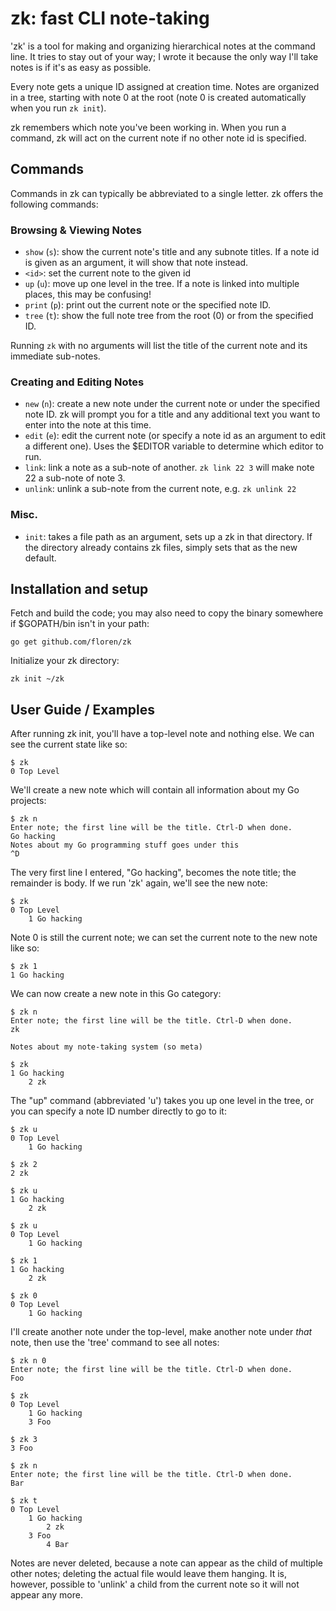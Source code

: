 # zk: fast CLI note-taking 

'zk' is a tool for making and organizing hierarchical notes at the command line. It tries to stay out of your way; I wrote it because the only way I'll take notes is if it's as easy as possible.

Every note gets a unique ID assigned at creation time. Notes are organized in a tree, starting with note 0 at the root (note 0 is created automatically when you run `zk init`).

zk remembers which note you've been working in. When you run a command, zk will act on the current note if no other note id is specified.

## Commands

Commands in zk can typically be abbreviated to a single letter. zk offers the following commands:

### Browsing & Viewing Notes

* `show` (`s`): show the current note's title and any subnote titles. If a note id is given as an argument, it will show that note instead.
* `<id>`: set the current note to the given id
* `up` (`u`): move up one level in the tree. If a note is linked into multiple places, this may be confusing!
* `print` (`p`): print out the current note or the specified note ID.
* `tree` (`t`): show the full note tree from the root (0) or from the specified ID.

Running `zk` with no arguments will list the title of the current note and its immediate sub-notes.

### Creating and Editing Notes
* `new` (`n`): create a new note under the current note or under the specified note ID. zk will prompt you for a title and any additional text you want to enter into the note at this time.
* `edit` (`e`): edit the current note (or specify a note id as an argument to edit a different one). Uses the $EDITOR variable to determine which editor to run.
* `link`: link a note as a sub-note of another. `zk link 22 3` will make note 22 a sub-note of note 3.
* `unlink`: unlink a sub-note from the current note, e.g. `zk unlink 22`

### Misc.
* `init`: takes a file path as an argument, sets up a zk in that directory. If the directory already contains zk files, simply sets that as the new default.

## Installation and setup

Fetch and build the code; you may also need to copy the binary somewhere if $GOPATH/bin isn't in your path:

	go get github.com/floren/zk

Initialize your zk directory:

	zk init ~/zk

## User Guide / Examples

After running zk init, you'll have a top-level note and nothing else. We can see the current state like so:

	$ zk
	0 Top Level

We'll create a new note which will contain all information about my Go projects:

	$ zk n
	Enter note; the first line will be the title. Ctrl-D when done.
	Go hacking
	Notes about my Go programming stuff goes under this
	^D

The very first line I entered, "Go hacking", becomes the note title; the remainder is body. If we run 'zk' again, we'll see the new note:

	$ zk
	0 Top Level
		1 Go hacking

Note 0 is still the current note; we can set the current note to the new note like so:

	$ zk 1
	1 Go hacking

We can now create a new note in this Go category:

	$ zk n
	Enter note; the first line will be the title. Ctrl-D when done.
	zk
	
	Notes about my note-taking system (so meta)

	$ zk
	1 Go hacking
		2 zk

The "up" command (abbreviated 'u') takes you up one level in the tree, or you can specify a note ID number directly to go to it:

	$ zk u
	0 Top Level
		1 Go hacking

	$ zk 2
	2 zk

	$ zk u
	1 Go hacking
		2 zk

	$ zk u
	0 Top Level
		1 Go hacking

	$ zk 1
	1 Go hacking
		2 zk

	$ zk 0
	0 Top Level
		1 Go hacking

I'll create another note under the top-level, make another note under *that* note, then use the 'tree' command to see all notes:

	$ zk n 0
	Enter note; the first line will be the title. Ctrl-D when done.
	Foo

	$ zk
	0 Top Level
		1 Go hacking
		3 Foo

	$ zk 3
	3 Foo

	$ zk n
	Enter note; the first line will be the title. Ctrl-D when done.
	Bar

	$ zk t
	0 Top Level
		1 Go hacking
			2 zk
		3 Foo
			4 Bar

Notes are never deleted, because a note can appear as the child of multiple other notes; deleting the actual file would leave them hanging. It is, however, possible to 'unlink' a child from the current note so it will not appear any more.

